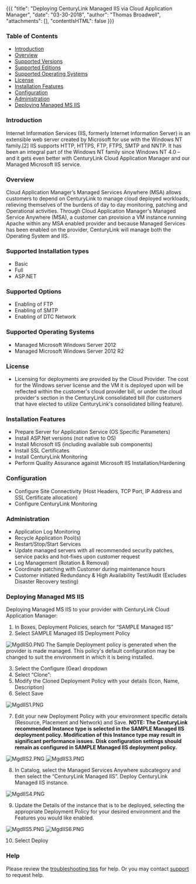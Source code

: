 {{{
  "title": "Deploying CenturyLink Managed IIS via Cloud Application Manager",
  "date": "03-30-2018",
  "author": "Thomas Broadwell",
  "attachments": [],
  "contentIsHTML": false
}}}

### Table of Contents

* [Introduction](#introduction)
* [Overview](#overview)
* [Supported Versions](#supported-versions)
* [Supported Editions](#supported-editions)
* [Supported Operating Systems](#supported-operating-systems)
* [License](#license)
* [Installation Features](#installation-features)
* [Configuration](#configuration)
* [Administration](#administration)
* [Deploying Managed MS IIS](#deploying-managed-ms-iis)


### Introduction
Internet Information Services (IIS, formerly Internet Information Server) is an extensible web server created by Microsoft for use with the Windows NT family.[2] IIS supports HTTP, HTTPS, FTP, FTPS, SMTP and NNTP. It has been an integral part of the Windows NT family since Windows NT 4.0 – and it gets even better with CenturyLink Cloud Application Manager and our Managed Microsoft IIS service.

### Overview
Cloud Application Manager’s Managed Services Anywhere (MSA) allows customers to depend on CenturyLink to manage cloud deployed workloads, relieving themselves of the burdens of day to day monitoring, patching and Operational activities.  Through Cloud Application Manager's Managed Service Anywhere (MSA), a customer can provision a VM instance running Apache within any MSA enabled provider and because Managed Services has been enabled on the provider, CenturyLink will manage both the Operating System and IIS.

### Supported Installation types
*  Basic
*  Full
*  ASP.NET

### Supported Options
*  Enabling of FTP
*  Enabling of SMTP
*  Enabling of DTC Network

### Supported Operating Systems
*	Managed Microsoft Windows Server 2012
*	Managed Microsoft Windows Server 2012 R2

### License
* Licensing for deployments are provided by the Cloud Provider.  The cost for the Windows server license and the VM it is deployed upon will be reflected within the customer's cloud provider bill, or under the cloud provider's section in the CenturyLink consolidated bill (for customers that have elected to utilize CenturyLink's consolidated billing feature).

### Installation Features
* Prepare Server for Application Service (OS Specific Parameters)
* Install ASP.Net versions (not native to OS)
* Install Microsoft IIS (including available sub components)
* Install SSL Certificates
* Install CenturyLink Monitoring
* Perform Quality Assurance against Microsoft IIS Installation/Hardening

### Configuration
* Configure Site Connectivity (Host Headers, TCP Port, IP Address and SSL Certificate allocation)
* Configure CenturyLink Monitoring

### Administration
* Application Log Monitoring
* Recycle Application Pool(s)
* Restart/Stop/Start Services
* Update managed servers with all recommended security patches, service packs and hot-fixes upon customer request
* Log Management (Rotation & Removal)
* Coordinate patching with Customer during maintenance hours
* Customer initiated Redundancy & High Availability Test/Audit (Excludes Disaster Recovery testing)


### Deploying Managed MS IIS

Deploying Managed MS IIS to your provider with CenturyLink Cloud Application Manager:
1.  In Boxes, Deployment Policies, search for “SAMPLE Managed IIS”
2.  Select SAMPLE Managed IIS Deployment Policy

  ![MgdIIS0.PNG](../../images/cloud-application-manager/MgdIIS0.PNG)
The Sample Deployment policy is generated when the provider is made managed.  This policy's default configuration may be changed to suit the environment in which it is being installed.

3.  Select the Configure (Gear) dropdown
4.  Select “Clone”:
5.  Modify the Cloned Deployment Policy with your details (Icon, Name, Description)
6.  Select Save

  ![MgdIIS1.PNG](../../images/cloud-application-manager/MgdIIS1.PNG)

7.  Edit your new Deployment Policy with your environment specific details (Resource, Placement and Network) and Save.
**NOTE:  The CenturyLink recommended Instance type is selected in the SAMPLE Managed IIS deployment policy.  Modification of this Instance type may result in significant performance issues.**
**Disk configuration settings should remain as configured in SAMPLE Managed IIS deployment policy.**

  ![MgdIIS2.PNG](../../images/cloud-application-manager/MgdIIS2.PNG) ![MgdIIS3.PNG](../../images/cloud-application-manager/MgdIIS3.PNG)

8.  In Catalog, select the Managed Services Anywhere subcategory and then select the “CenturyLink Managed IIS”.  Deploy CenturyLink Managed IIS instance.

  ![MgdIIS4.PNG](../../images/cloud-application-manager/MgdIIS4.PNG)

9.  Update the Details of the instance that is to be deployed, selecting the appropriate Deployment Policy for your desired environment and the Features you would like enabled.

  ![MgdIIS5.PNG](../../images/cloud-application-manager/MgdIIS5.PNG)
  ![MgdIIS6.PNG](../../images/cloud-application-manager/MgdIIS6.PNG)

10.  Select Deploy



### Help

Please review the [troubleshooting tips](../Troubleshooting/troubleshooting-tips.md) for help. Or you may contact [support](http://managedservices.ctl.io) to request help.
